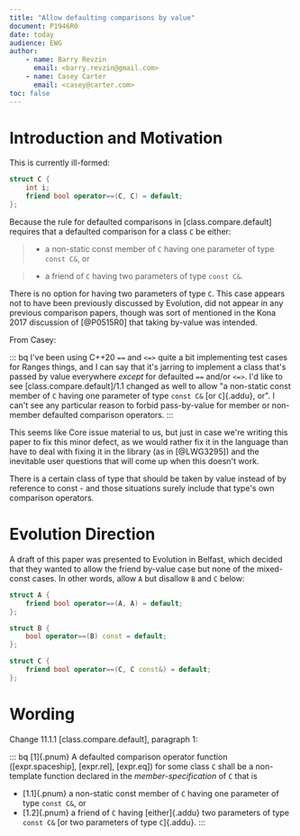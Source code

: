 ```yaml
---
title: "Allow defaulting comparisons by value"
document: P1946R0
date: today
audience: EWG
author:
    - name: Barry Revzin
      email: <barry.revzin@gmail.com>
    - name: Casey Carter
      email: <casey@carter.com>
toc: false
---
```


# Introduction and Motivation

This is currently ill-formed:

```cpp
struct C {
    int i;
    friend bool operator==(C, C) = default;
};
```

Because the rule for defaulted comparisons in [class.compare.default] requires
that a defaulted comparison for a class `C` be either:

> - a non-static const member of `C` having one parameter of type `const C&`, or

> - a friend of `C` having two parameters of type `const C&`.

There is no option for having two parameters of type `C`. This case appears not
to have been previously discussed by Evolution, did not appear in any previous
comparison papers, though was sort of mentioned in the Kona 2017 discussion of
[@P0515R0] that taking by-value was intended.

From Casey:

::: bq
I've been using C++20 `==` and `<=>` quite a bit implementing test cases
for Ranges things, and I can say that it's jarring to implement a class
that's passed by value everywhere *except* for defaulted `==` and/or `<=>`.
I'd like to see [class.compare.default]/1.1 changed as well to allow "a
non-static const member of `C` having one parameter of type `const C&` [or
`C`]{.addu}, or". I can't see any particular reason to forbid pass-by-value for
member or non-member defaulted comparison operators. 
:::

This seems like Core issue material to us, but just in case we're writing this
paper to fix this minor defect, as we would rather fix it in the language than
have to deal with fixing it in the library (as in [@LWG3295]) and the inevitable
user questions that will come up when this doesn't work.

There is a certain class of type that should be taken by value instead of by
reference to const - and those situations surely include that type's own
comparison operators.

# Evolution Direction

A draft of this paper was presented to Evolution in Belfast, which decided that they wanted to allow the friend by-value case but none of the mixed-const cases. In other words, allow `A` but disallow `B` and `C` below:

```cpp
struct A {
    friend bool operator==(A, A) = default;
};

struct B {
    bool operator==(B) const = default;
};

struct C {
    friend bool operator==(C, C const&) = default;
};
```

# Wording

Change 11.1.1 [class.compare.default], paragraph 1:

::: bq
[1]{.pnum} A defaulted comparison operator function ([expr.spaceship], [expr.rel], [expr.eq])
for some class `C` shall be a non-template function declared in the
_member-specification_ of `C` that is

- [1.1]{.pnum} a non-static const member of `C` having one parameter of type `const C&`, or
- [1.2]{.pnum} a friend of `C` having [either]{.addu} two parameters of type `const C&` [or two parameters of type `C`]{.addu}.
:::
